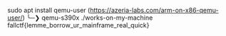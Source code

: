 sudo apt install qemu-user
(https://azeria-labs.com/arm-on-x86-qemu-user/)
╰─❯ qemu-s390x ./works-on-my-machine
fallctf{lemme_borrow_ur_mainframe_real_quick}